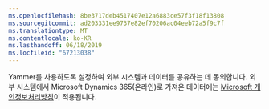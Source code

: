 ```yaml
---
ms.openlocfilehash: 8be3717deb4517407e12a6883ce57f3f18f13808
ms.sourcegitcommit: ad203331ee9737e82ef70206ac04eeb72a5f9c7f
ms.translationtype: MT
ms.contentlocale: ko-KR
ms.lasthandoff: 06/18/2019
ms.locfileid: "67213038"
---
```

Yammer를 사용하도록 설정하여 외부 시스템과 데이터를 공유하는 데 동의합니다. 외부 시스템에서 Microsoft Dynamics 365(온라인)로 가져온 데이터에는 [Microsoft 개인정보처리방침](http://go.microsoft.com/fwlink/p/?LinkID=521839)이 적용됩니다.